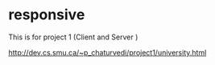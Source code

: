 # responsive
This is for project 1 (Client and Server )

http://dev.cs.smu.ca/~p_chaturvedi/project1/university.html
